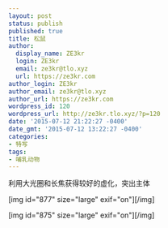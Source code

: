 ```yaml
---
layout: post
status: publish
published: true
title: 松鼠
author:
  display_name: ZE3kr
  login: ZE3kr
  email: ze3kr@tlo.xyz
  url: https://ze3kr.com
author_login: ZE3kr
author_email: ze3kr@tlo.xyz
author_url: https://ze3kr.com
wordpress_id: 120
wordpress_url: http://ze3kr.tlo.xyz/?p=120
date: '2015-07-12 21:22:27 -0400'
date_gmt: '2015-07-12 13:22:27 -0400'
categories:
- 特写
tags:
- 哺乳动物
---
```

<p>利用大光圈和长焦获得较好的虚化，突出主体</p>
<p>[img id="877" size="large" exif="on"][/img]</p>
<p>[img id="875" size="large" exif="on"][/img]</p>
